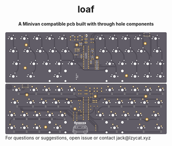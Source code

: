 <div align="center">
  <h1>loaf</h1>
  <h4>A Minivan compatible pcb built with through hole components</h4>

  <img src="img/top.svg">
  <img src="img/bottom.svg">
</div>
For questions or suggestions, open issue or contact jack@lzycat.xyz
